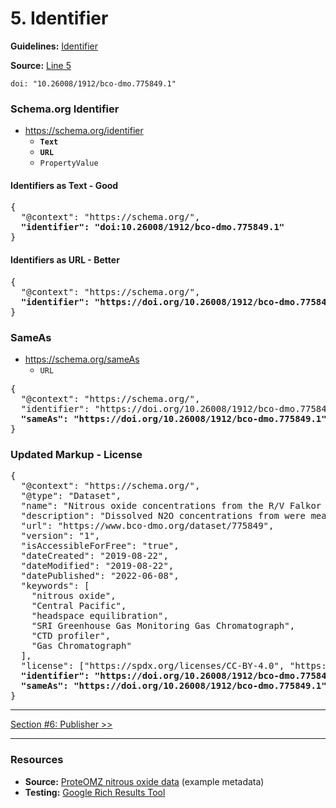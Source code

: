 # 5. Identifier

**Guidelines:** 
[Identifier](/guides/Dataset.md#identifier)

**Source:**
[Line 5](/tutorials/esip-summer-mtg-2022/examples/dataset-01.txt#L5)

```
doi: "10.26008/1912/bco-dmo.775849.1"
```

### Schema.org Identifier

- https://schema.org/identifier
    - <strong>`Text`
    - `URL`</strong>
    - `PropertyValue`


#### Identifiers as Text - Good

<pre>
{
  "@context": "https://schema.org/",
  <strong>"identifier": "doi:10.26008/1912/bco-dmo.775849.1"</strong>
}
</pre>


#### Identifiers as URL - Better

<pre>
{
  "@context": "https://schema.org/",
  <strong>"identifier": "https://doi.org/10.26008/1912/bco-dmo.775849.1"</strong>
}
</pre>

### SameAs

- https://schema.org/sameAs
    - `URL`

<pre>
{
  "@context": "https://schema.org/",
  "identifier": "https://doi.org/10.26008/1912/bco-dmo.775849.1",
  <strong>"sameAs": "https://doi.org/10.26008/1912/bco-dmo.775849.1"</strong>
}
</pre>

### Updated Markup - License

<pre>
{
  "@context": "https://schema.org/",
  "@type": "Dataset",
  "name": "Nitrous oxide concentrations from the R/V Falkor expedition FK160115 in the Central Pacific from January to February 2016",
  "description": "Dissolved N2O concentrations from were measured in discrete samples on a research expedition to the Equatorial Pacific. Water samples were collected using a 24 bottle Niskin rosette equipped with a CTD. N₂O concentrations were measured using a headspace equilibration method and analyzed on a SRI Greenhouse Gas Monitoring Gas Chromatograph.",
  "url": "https://www.bco-dmo.org/dataset/775849",
  "version": "1",
  "isAccessibleForFree": "true",
  "dateCreated": "2019-08-22",
  "dateModified": "2019-08-22",
  "datePublished": "2022-06-08",
  "keywords": [
    "nitrous oxide", 
    "Central Pacific", 
    "headspace equilibration", 
    "SRI Greenhouse Gas Monitoring Gas Chromatograph",
    "CTD profiler",
    "Gas Chromatograph"
  ],
  "license": ["https://spdx.org/licenses/CC-BY-4.0", "https://creativecommons.org/licenses/by/4.0/"],
  <strong>"identifier": "https://doi.org/10.26008/1912/bco-dmo.775849.1",
  "sameAs": "https://doi.org/10.26008/1912/bco-dmo.775849.1"</strong>
}
</pre>
<hr/>

[Section #6: Publisher >>](06_publisher.md)

<hr/>

### Resources
- **Source:** [ProteOMZ nitrous oxide data](/tutorials/esip-summer-mtg-2022/examples/dataset-01.txt) (example metadata)
- **Testing:** [Google Rich Results Tool](https://search.google.com/test/rich-results)
